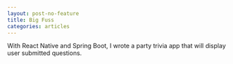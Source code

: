 ```yaml
---
layout: post-no-feature
title: Big Fuss
categories: articles
---
```


With React Native and Spring Boot, I wrote a party trivia app that will display user submitted questions.